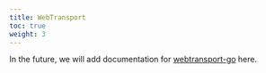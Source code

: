 ```yaml
---
title: WebTransport
toc: true
weight: 3
---
```


In the future, we will add documentation for [webtransport-go](https://github.com/quic-go/webtransport-go) here.
